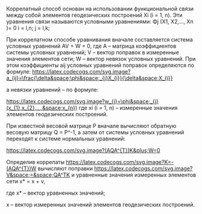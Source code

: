 Коррелатный способ основан на использовании функциональной связи между собой элементов геодезических построений Xi (i = 1, n). 
Эти уравнения связи называются условными уравнениями:
Φj (X1, X2,..., Xn )= 0
i = l,n;
j = l,k;

При коррелатном способе уравнивания вначале составляется система условных уравнений AV + W = 0,
где А – матрица коэффициентов системы условных уравнений;
V – вектор поправок в измеренные значения элементов сети;
W – вектор невязок условных уравнений.
При этом коэффициенты aij условных уравнений поправок определяются по формуле:
https://latex.codecogs.com/svg.image?a_{ij}=\frac{\delta&space;\phi&space;_{j}X_{i}}{\delta&space;X_{i}}

а невязки уравнений – по формуле:

https://latex.codecogs.com/svg.image?w_{j}=\phi&space;_{j}(x_{1},x_{2},...,&space;x_{n})
где xi (i = 1, n) – измеренные значения элементов геодезических построений.

При известной весовой матрице Р вначале вычисляют обратную весовую матрицу Q = P^-1, а затем от системы условных уравнений переходят к системе нормальных уравнений:

https://latex.codecogs.com/svg.image?(AQA^{T})K&plus;W=0

Определив коррелаты 
https://latex.codecogs.com/svg.image?K=-(AQA^{T})W 
вычисляют поправки
https://latex.codecogs.com/svg.image?V&space;=&space;QA^TK
и уравненные значения измеренных элементов сети x* = x + v,

где х* – вектор уравненных значений;

х – вектор измеренных значений элементов геодезических построений.
